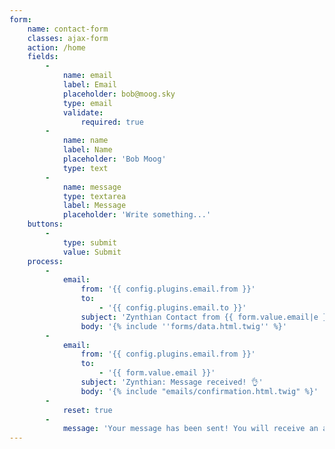 ```yaml
---
form:
    name: contact-form
    classes: ajax-form
    action: /home
    fields:
        -
            name: email
            label: Email
            placeholder: bob@moog.sky
            type: email
            validate:
                required: true
        -
            name: name
            label: Name
            placeholder: 'Bob Moog'
            type: text
        -
            name: message
            type: textarea
            label: Message
            placeholder: 'Write something...'
    buttons:
        -
            type: submit
            value: Submit
    process:
        -
            email:
                from: '{{ config.plugins.email.from }}'
                to:
                    - '{{ config.plugins.email.to }}'
                subject: 'Zynthian Contact from {{ form.value.email|e }}'
                body: '{% include ''forms/data.html.twig'' %}'
        -
            email:
                from: '{{ config.plugins.email.from }}'
                to:
                    - '{{ form.value.email }}'
                subject: 'Zynthian: Message received! 👌'
                body: '{% include "emails/confirmation.html.twig" %}'
        -
            reset: true
        -
            message: 'Your message has been sent! You will receive an answer very soon ...'
---
```


